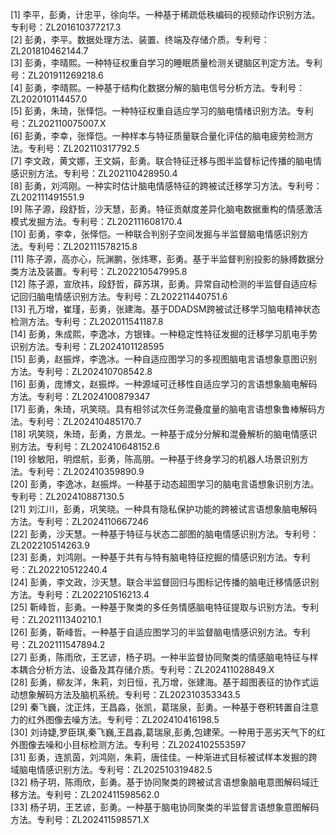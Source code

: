 [1]	李平，彭勇，计忠平，徐向华。一种基于稀疏低秩编码的视频动作识别方法。专利号：ZL201610377217.3   
[2]	彭勇，李平。数据处理方法、装置、终端及存储介质。专利号：ZL201810462144.7   
[3]	彭勇，李晴熙。一种特征权重自学习的睡眠质量检测关键脑区判定方法。专利号：ZL201911269218.6   
[4]	彭勇，李晴熙。一种基于结构化数据分解的脑电信号分析方法。专利号：ZL202010114457.0   
[5]	彭勇，朱琦，张怿恺。一种特征权重自适应学习的脑电情绪识别方法。专利号：ZL202110075007.X   
[6]	彭勇，李幸，张怿恺。一种样本与特征质量联合量化评估的脑电疲劳检测方法。专利号：ZL202110317792.5   
[7]	李文政，黄文娜，王文娟，彭勇。联合特征迁移与图半监督标记传播的脑电情感识别方法。专利号：ZL202110428950.4   
[8]	彭勇，刘鸿刚。一种实时估计脑电情感特征的跨被试迁移学习方法。专利号：ZL202111491551.9   
[9]	陈子源，段舒哲，沙天慧，彭勇。特征贡献度差异化脑电数据重构的情感激活模式发掘方法。专利号：ZL202111608170.4   
[10] 彭勇，李幸，张怿恺。一种联合判别子空间发掘与半监督脑电情感识别方法。专利号：ZL202111578215.8   
[11] 陈子源，高亦心，阮渊鹏，张炜寒，彭勇。基于半监督判别投影的脉搏数据分类方法及装置。专利号：ZL202210547995.8   
[12] 陈子源，宣欣祎，段舒哲，薛苏琪，彭勇。异常自动检测的半监督自适应标记回归脑电情感识别方法。专利号：ZL202211440751.6   
[13] 孔万增，崔瑾，彭勇，张建海。基于DDADSM跨被试迁移学习脑电精神状态检测方法。专利号：ZL202011541187.8   
[14] 彭勇，朱成熙，李逸冰，方银锋。一种稳定性特征发掘的迁移学习肌电手势识别方法。专利号：ZL2024101128595   
[15] 彭勇，赵振烨，李逸冰。一种自适应图学习的多视图脑电言语想象意图识别方法。专利号：ZL202410708542.8   
[16] 彭勇，庞博文，赵振烨。一种源域可迁移性自适应学习的言语想象脑电解码方法。专利号：ZL2024100879347   
[17] 彭勇，朱琦，巩笑晓。具有相邻试次任务混叠度量的脑电言语想象鲁棒解码方法。专利号：ZL202410485170.7   
[18] 巩笑晓，朱琦，彭勇，方景龙。一种基于成分分解和混叠解析的脑电情感识别方法。专利号：ZL202410648152.6   
[19] 徐敏阳，明煜航，彭勇，陈高朋。一种基于终身学习的机器人场景识别方法。专利号：ZL202410359890.9   
[20]	彭勇，李逸冰，赵振烨。一种基于动态超图学习的脑电言语想象识别方法。专利号：ZL202410887130.5   
[21]	刘江川，彭勇，巩笑晓。一种具有隐私保护功能的跨被试言语想象脑电解码方法。专利号：ZL2024110667246   
[22]	彭勇，沙天慧。一种基于特征与状态二部图的脑电情感识别方法。专利号：ZL202210514263.9   
[23]	彭勇，刘鸿刚。一种基于共有与特有脑电特征挖掘的情感识别方法。专利号：ZL202210512240.4   
[24]	彭勇，李文政，沙天慧。联合半监督回归与图标记传播的脑电迁移情感识别方法。专利号：ZL202210516213.4   
[25]	靳峰哲，彭勇。一种基于聚类的多任务情感脑电特征提取与识别方法。专利号：ZL202111340210.1   
[26]	彭勇，靳峰哲。一种基于自适应图学习的半监督脑电情感识别方法。专利号：ZL202111547894.2   
[27]	彭勇，陈雨欣，王艺谚，杨子玥。一种半监督协同聚类的情感脑电特征与样本耦合分析方法、设备及其存储介质。专利号：ZL202411028849.X   
[28]	彭勇，柳友洋，朱莉，刘日恒，孔万增，张建海。基于超图表征的协作式运动想象解码方法及脑机系统。专利号：ZL202310353343.5   
[29]	秦飞巍，沈正炜，王昌淼，张凯，葛瑞泉，彭勇。一种基于卷积转置自注意力的红外图像去噪方法。专利号：ZL202410416198.5   
[30]	刘诗婕,罗臣琪,秦飞巍,王昌淼,葛瑞泉,彭勇,包建荣。一种用于恶劣天气下的红外图像去噪和小目标检测方法。专利号：ZL2024102553597   
[31]	彭勇，连凯茵，刘鸿刚，朱莉，唐佳佳。一种渐进式目标被试样本发掘的跨域脑电情感识别方法。专利号：ZL202510319482.5   
[32]	杨子玥，陈雨欣，彭勇。基于协同聚类的跨被试言语想象脑电意图解码域迁移方法。专利号：ZL202411598562.0   
[33]	杨子玥，王艺谚，彭勇。一种基于脑电协同聚类的半监督言语想象意图解码方法。专利号：ZL202411598571.X   
